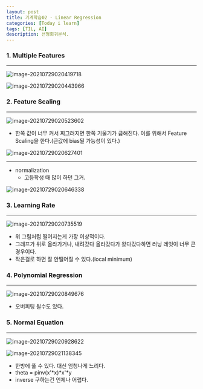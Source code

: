 ```yaml
---
layout: post
title: 기계학습02 - Linear Regression
categories: [Today i learn]
tags: [TIL, AI]
description: 선형회귀분석.
---
```


### 1.  Multiple Features

---

![image-20210729020419718](https://raw.githubusercontent.com/chunyunseo/ImageRepo/image/img/image-20210729020419718.png)

![image-20210729020443966](https://raw.githubusercontent.com/chunyunseo/ImageRepo/image/img/image-20210729020443966.png)

### 2. Feature Scaling

---

![image-20210729020523602](https://raw.githubusercontent.com/chunyunseo/ImageRepo/image/img/image-20210729020523602.png)

- 한쪽 값이 너무 커서 찌그러지면 한쪽 기울기가 급해진다. 이를 위해서 Feature Scaling을 한다.(큰값에 bias될 가능성이 있다.)

![image-20210729020627401](https://raw.githubusercontent.com/chunyunseo/ImageRepo/image/img/image-20210729020627401.png)

---

- normalization
  - 고등학생 때 많이 하던 그거.

![image-20210729020646338](https://raw.githubusercontent.com/chunyunseo/ImageRepo/image/img/image-20210729020646338.png)

### 3. Learning Rate

---

![image-20210729020735519](https://raw.githubusercontent.com/chunyunseo/ImageRepo/image/img/image-20210729020735519.png)

- 위 그림처럼 떨어지는게 가장 이상적이다.
- 그래프가 위로 올라가거나, 내려갔다 올라갔다가 왔다갔다하면 러닝 레잇이 너무 큰 경우이다.
- 작은걸로 하면 잘 안떨어질 수 있다.(local minimum)

### 4. Polynomial Regression

---

![image-20210729020849676](https://raw.githubusercontent.com/chunyunseo/ImageRepo/image/img/image-20210729020849676.png)

- 오버피팅 될수도 있다.

### 5. Normal Equation

---

![image-20210729020928622](https://raw.githubusercontent.com/chunyunseo/ImageRepo/image/img/image-20210729020928622.png)

![image-20210729021138345](https://raw.githubusercontent.com/chunyunseo/ImageRepo/image/img/image-20210729021138345.png)

- 한방에 풀 수 있다. 대신 엄청나게 느리다.
- theta = pinv(x'\*x)\*x'\*y
- inverse 구하는건 언제나 어렵다.

